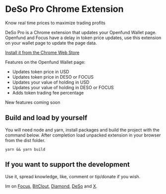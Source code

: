 # DeSo Pro Chrome Extension

Know real time prices to maximize trading profits

DeSo Pro is a Chrome extension that updates your Openfund Wallet page. Openfund and Focus have a delay in token price updates, use this extension on your wallet page to update the page data.

[Install it from the Chrome Web Store](https://chromewebstore.google.com/detail/deso-pro/aeelpicjlmhanfiplnhpldceecebiohi)

Features on the Openfund Wallet page:

- Updates token price in USD
- Updates token price in DESO or FOCUS
- Updates your value of holding in USD
- Updates your value of holding in DESO or FOCUS
- Adds token trading fee percentage

New features coming soon

## Build and load by yourself

You will need node and yarn, install packages and build the project with the command below. After completion load unpacked extension in your browser from the dist folder.

```shell
yarn && yarn build
```

## If you want to support the development

Use it, spread knowledge, like, comment or tip/donate if you wish.

Im on [Focus](https://focus.xyz/zakharday), [BitClout](https://bitclout.com/u/zakharday), [Diamond](https://diamondapp.com/u/zakharday), [DeSo](https://explorer.deso.com/u/zakharday) and [X](https://x.com/ZakharDay).
